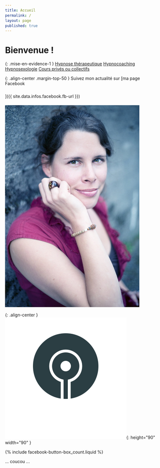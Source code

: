 ```yaml
---
title: Accueil
permalink: /
layout: page
published: true
---
```


# Bienvenue !

{: .mise-en-evidence-1 }
[Hypnose thérapeutique](https://laetitia-stucki.ch//hypnose/)
<i class="fa fa-envira" aria-hidden="true"></i>
[Hypnocoaching](https://laetitia-stucki.ch//hypnocoaching/)
<i class="fa fa-envira" aria-hidden="true"></i>
[Hypnosexologie](http://sacree-sexualite.org/hypnosexologie/)
<i class="fa fa-envira" aria-hidden="true"></i>
[Cours privés ou collectifs](https://laetitia-stucki.ch//cours/)

{: .align-center .margin-top-50 }
Suivez mon actualité sur
[ma page Facebook<br/><i style="font-size:30pt;" class="fa fa-facebook-official"></i>]({{ site.data.infos.facebook.fb-url }})

![Lætitia Stucki](./images/laetitia-stucki.jpg)

{: .align-center }
![](./images/logo-laetitia-stucki-anthracite.svg){: height="90" width="90" }

{% include facebook-button-box_count.liquid %}


... coucou ...